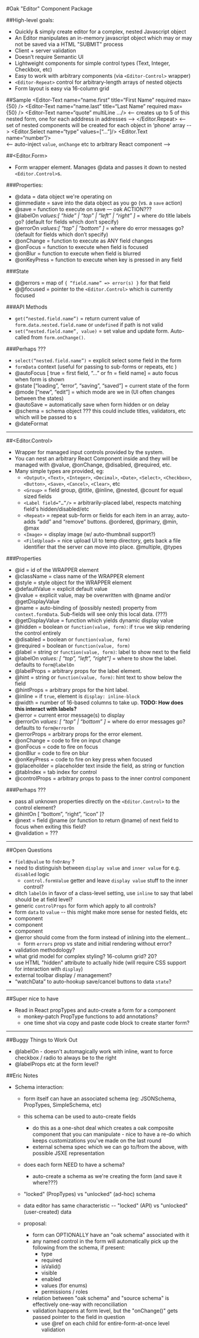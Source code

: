 #Oak "Editor" Component Package

##High-level goals:
- Quickly & simply create editor for a complex, nested Javascript object
- An Editor manipulates an in-memory javascript object which may or may not be saved via a HTML "SUBMIT" process
- Client + server validation
- Doesn’t require Semantic UI
- Lightweight components for simple control types (Text, Integer, Checkbox, etc)
- Easy to work with arbitrary components (via `<Editor-Control>` wrapper)
- `<Editor-Repeat>` control for arbitrary-length arrays of nested objects
- Form layout is easy via 16-column grid


##Sample
	<Editor-Form data={user.profile} immediate>
		<!-- non-required select automatically adds empty option -->
		<Editor-Select name=“salutation” values=[“Mr.”,”Mrs.”,”Ms”,”Miss”]/>
		<Editor-Text name=“name.first” title=“First Name” required max={50} />
		<Editor-Text name=“name.last” title=“Last Name” required max={50} />
		<Editor-Integer name=“age” min={0} />
		<Editor-Text name=“quote” multiLine …/>
		<Editor-Repeat title=“Address(es)” name=“addresses” max=5>
			<-- creates up to 5 of this nested form, one for each adddress in addresses -->
			<AddressForm/>
		</Editor.Repeat>
		<Editor-Repeat title=“Phone(s)” name=“phone”>
			<-- set of nested components will be created for each object in ‘phone’ array -->
			<Editor.Select name=“type” values=[“…”]/>
			<Editor.Text name=“number”/>		
		</Editor-Repeat>
		<Editor-Control field=“friends”>
			<-- auto-inject `value`, `onChange` etc to arbitrary React component -->
			<FriendsList/>
		</Editor-Control>
	</Editor-Form>


##<Editor.Form>
- Form wrapper element.  Manages @data and passes it down to nested `<Editor.Control>`s.

###Properties:
- @data = data object we're operating on
- @immediate = save into the data object as you go (vs. a `save` action)
- @save = function to execute on save — oak ACTION???
- @labelOn *values:[ “hide” | “top” | “left” | “right” ]* = where do title labels go?  (default for fields which don’t specify)
- @errorOn *values:[ “top” | “bottom” ]* = where do error messages go?  (default for fields which don’t specify)
- @onChange = function to execute as ANY field changes
- @onFocus = function to execute when field is focused
- @onBlur = function to execute when field is blurred
- @onKeyPress = function to execute when key is pressed in any field

###State
- @@errors = map of `{ “field.name” => error(s) }` for that field
- @@focused = pointer to the `<Editor.Control>` which is currently focused

###API Methods
- `get(“nested.field.name”)` = return current value of `form.data.nested.field.name` or `undefined` if path is not valid
- `set(“nested.field.name”, value)` = set value and update form.  Auto-called from `form.onChange()`.

###Perhaps ???
- `select(“nested.field.name”)` = explicit select some field in the form
- `formData` context (useful for passing to sub-forms or repeats, etc )
- @autoFocus [ true = first field, “…” or fn = field name] = auto focus when form is shown
- @state [“loading”, “error”, “saving”, “saved”] = current state of the form
- @mode [“new”, “edit”] = which mode are we in (UI often changes between the states)
- @autoSave = automatically save when form hidden or on delay
- @schema = schema object ???  this could include titles, validators, etc which will be passed to <field>s
- @dateFormat

---

##<Editor.Control>
- Wrapper for managed input controls provided by the system.
- You can nest an arbitrary React Component inside and they will be managed with @value, @onChange, @disabled, @required, etc.
- Many simple types are provided, eg:
	- `<Output>`, `<Text>`, `<Integer>`, `<Decimal>`, `<Date>`, `<Select>`, `<Checkbox>`, `<Button>`, `<Save>`, `<Cancel>`, `<Clear>`, etc
	- `<Group>` = field group, @title, @inline, @nested, @count for equal sized fields
	- `<Label field=“…”/>` = arbitrarily-placed label, respects matching field's hidden/disabled/etc
	- `<Repeat>` = repeat sub-form or fields for each item in an array, auto-adds “add” and “remove” buttons.  @ordered, @primary, @min, @max
	- `<Image>` = display image (w/ auto-thumbnail support?)
	- `<FileUpload>` = nice upload UI to temp directory, gets back a file identifier that the server can move into place. @multiple, @types

###Properties
- @id = id of the WRAPPER element
- @className = class name of the WRAPPER element
- @style = style object for the WRAPPER element
- @defaultValue = explicit default value
- @value = explicit value, may be overwritten with @name and/or @getDisplayValue
- @name = auto-binding of (possibly nested) property from `context.formData`.  Sub-fields will see only this local data. (???)
- @getDisplayValue = function which yields dynamic display value
- @hidden = boolean or `function(value, form)`:  if `true` we skip rendering the control entirely
- @disabled = boolean or `function(value, form)`
- @required = boolean or `function(value, form)`
- @label = string or `function(value, form)`:  label to show next to the field
- @labelOn *values: [ “top”, “left”, “right”]* = where to show the label.  defaults to `form@labelOn`
- @labelProps = arbitrary props for the label element.
- @hint = string or `function(value, form)`:  hint text to show below the field
- @hintProps = arbitrary props for the hint label.
- @inline = if `true`, element is `display: inline-block`
- @width = number of 16-based columns to take up.  **TODO: How does this interact with labels?**
- @error = current error message(s) to display
- @errorOn *values: [ “top” | “bottom” ]* = where do error messages go?   defaults to `form@errorOn`
- @errorProps = arbitrary props for the error element.
- @onChange = code to fire on input change
- @onFocus = code to fire on focus
- @onBlur = code to fire on blur
- @onKeyPress = code to fire on key press when focused
- @placeholder = placeholder text inside the field, as string or function
- @tabIndex = tab index for control
- @controlProps = arbitrary props to pass to the inner control component

###Perhaps ???
- pass all unknown properties directly on the `<Editor.Control>` to the control element?
- @hintOn [ “bottom”, “right”, “icon” ]?
- @next = field @name (or function to return @name) of next field to focus when exiting this field?
- @validation = ???
	

---

##Open Questions
- `field@value` to `fnOrAny` ?
- need to distinguish between `display value` and `inner value` for e.g. `disabled` logic
	- `control.formValue` getter and leave `display value` stuff to the inner control?
- ditch `labelOn` in favor of a class-level setting, use `inline` to say that label should be at field level?
- generic `controlProps` for form which apply to all controls?
- form `data` to `value` -- this might make more sense for nested fields, etc
- <Editor-Label> component
- <Editor-Hint> component
- <Editor-Error> component
- @error should come from the form instead of inlining into the element...
	- form `errors` prop vs state and initial rendering without error?
- validation methodology?
- what grid model for complex styling?  16-column grid?  20?
- use HTML "hidden" attribute to actually hide (will require CSS support for interaction with `display`)
- external toolbar display / management?
- “watchData” to auto-hookup save/cancel buttons to data `state`?




---
##Super nice to have
- Read in React propTypes and auto-create a form for a component
	- monkey-patch PropType functions to add annotations?
	- one time shot via copy and paste code block to create starter form?



---
##Buggy Things to Work Out
- @labelOn - doesn't automagically work with inline, want to force checkbox / radio to always be to the right
- @labelProps etc at the form level?




##Eric Notes
- Schema interaction:
	- form itself can have an associated schema (eg: JSONSchema, PropTypes, SimpleSchema, etc)
	- this schema can be used to auto-create fields
		- do this as a one-shot deal which creates a oak composite component that you can manipulate		- nice to have a re-do which keeps customizations you've made on the last round
		- external schema spec which we can go to/from the above, with possible JSXE representation
	- does each form NEED to have a schema?
		- auto-create a schema as we're creating the form (and save it where???)
	- "locked" (PropTypes) vs "unlocked" (ad-hoc) schema
	- data editor has same characteristic -- "locked" (API) vs "unlocked" (user-created) data
	
	- proposal:
		- form can OPTIONALLY have an "oak schema" associated with it
		- any named control in the form will automatically pick up the following from the schema, if present:
			- type
			- required
			- isValid()
			- visible
			- enabled
			- values (for enums)
			- permissions / roles
		- relation between "oak schema" and "source schema" is effectively one-way with reconciliation
		- validation happens at form level, but the "onChange()" gets passed pointer to the field in question
			- use @ref on each child for entire-form-at-once level validation